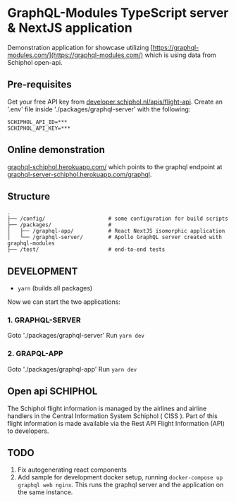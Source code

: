 # GraphQL-Modules TypeScript server & NextJS application
Demonstration application for showcase utilizing [https://graphql-modules.com/](https://graphql-modules.com/) which is using data from Schiphol open-api.

## Pre-requisites
Get your free API key from [developer.schiphol.nl/apis/flight-api](https://developer.schiphol.nl/apis/flight-api/overview?version=v3). Create an '.env' file inside './packages/graphql-server' with the following:

```
SCHIPHOL_API_ID=***
SCHIPHOL_API_KEY=***
```

## Online demonstration
[graphql-schiphol.herokuapp.com/](https://graphql-schiphol.herokuapp.com/) which points to the graphql endpoint at [graphql-server-schiphol.herokuapp.com/graphql](https://graphql-server-schiphol.herokuapp.com/graphql).

## Structure
```
.
├── /config/                    # some configuration for build scripts
├── /packages/                  #
│   ├── /graphql-app/           # React NextJS isomorphic application
│   └── /graphql-server/        # Apollo GraphQL server created with graphql-modules
├── /test/                      # end-to-end tests
```

## DEVELOPMENT
- `yarn` (builds all packages)

Now we can start the two applications:

### 1. GRAPHQL-SERVER
Goto './packages/graphql-server'
Run `yarn dev`

### 2. GRAPQL-APP
Goto './packages/graphql-app'
Run `yarn dev`


## Open api SCHIPHOL
The Schiphol flight information is managed by the airlines and airline handlers in the Central Information System Schiphol ( CISS ). Part of this flight information is made available via the Rest API Flight Information (API) to developers.

## TODO
1) Fix autogenerating react components
2) Add sample for development docker setup, running `docker-compose up graphql web nginx`. This runs the graphql server and the application on the same instance.